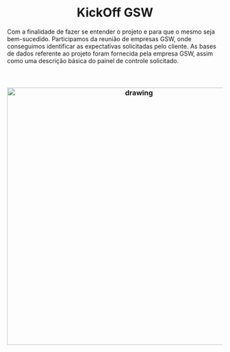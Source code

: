 
<h1 align="center">  KickOff GSW </h1>

 Com a finalidade de fazer se entender o projeto e para que o mesmo seja bem-sucedido.
 Participamos da reunião de empresas GSW, onde conseguimos identificar as expectativas solicitadas pelo cliente.
 As bases de dados referente ao projeto foram fornecida pela empresa GSW, assim como uma descrição básica do painel de controle solicitado.  

 <br/>

 <h3 align = "center">  <img src="https://user-images.githubusercontent.com/73767256/112736680-42b20880-8f33-11eb-9248-bdc0a868a882.gif"   alt="drawing" width =600 </h3>